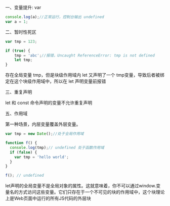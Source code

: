 一、变量提升: var
```javascript
console.log(a);//正常运行，控制台输出 undefined
var a = 1;
```

二、暂时性死区
```javascript
var tmp = 123;

if (true) {
	tmp = 'abc';//报错，Uncaught ReferenceError: tmp is not defined
	let tmp;
}
```


存在全局变量 tmp，但是块级作用域内 let 又声明了一个 tmp变量，导致后者被绑定在这个块级作用域中，所以在 let 声明变量前报错

三、重复声明

let 和 const 命令声明的变量不允许重复声明

五、作用域

第一种场景，内层变量覆盖外层变量。

```javascript
var tmp = new Date();//处于全局作用域

function f() {
  console.log(tmp);// undefined 处于函数作用域
  if (false) {
    var tmp = 'hello world';
  }
}

f(); // undefined 
```

let声明的全局变量不是全局对象的属性。这就意味着，你不可以通过window.变量名的方式访问这些变量。它们只存在于一个不可见的块的作用域中，这个块理论上是Web页面中运行的所有JS代码的外层块
